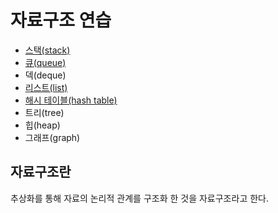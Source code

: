 # 자료구조 연습

- [스택(stack)](stack/)
- [큐(queue)](queue/)
- 덱(deque)
- [리스트(list)](list/)
- [해시 테이블(hash table)](hashtable/)
- 트리(tree)
- 힙(heap)
- 그래프(graph)

## 자료구조란

추상화를 통해 자료의 논리적 관계를 구조화 한 것을 자료구조라고 한다.
